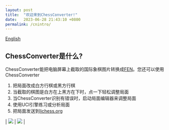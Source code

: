 ```yaml
---
layout: post
title:  "欢迎来到ChessConverter!"
date:   2023-06-28 21:43:10 +0800
permalink: /cnintro/
---
```


[English](/chessconverter/intro/)

## ChessConverter是什么?
ChessConverter能把电脑屏幕上截取的国际象棋图片转换成[FEN](https://www.chess.com/terms/fen-chess)。您还可以使用ChessConverter
1. 把局面改成白方行棋或黑方行棋
2. 当截取的棋图是白方在上黑方在下时，点一下轻松调整局面
3. 当ChessConverter识别有错误时，启动局面编辑器来调整局面
4. 使用UCI引擎练习或分析局面
5. 把局面发送到[lichess.org](https://lichess.org)

| ![](/chessconverter/assets/chessconverter.png) | ![](/chessconverter/assets/analyze.png) |
